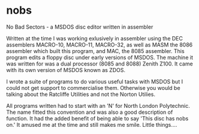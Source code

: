 # nobs
No Bad Sectors - a MSDOS disc editor written in assembler

Written at the time I was working exlusively in assembler using the DEC assemblers MACRO-10, MACRO-11, MACRO-32, as well as MASM the 8086 assembler which built this program, and MAC, the 8085 assembler. This program edits a floppy disc under early versions of MSDOS. The machine it was written for was a dual processor (8085 and 8088) Zenith Z100. It came with its own version of MSDOS known as ZDOS.

I wrote a suite of programs to do various useful tasks with MSDOS but I could not get support to commercialise them. Otherwise you would be talking about the Ratcliffe Utilities and not the Norton Utilies.

All programs written had to start with an 'N' for North London Polytechnic. The name fitted this convention and was also a good description of function. It had the added benefit of being able to say 'This disc has nobs on.' It amused me at the time and still makes me smile. Little things....

